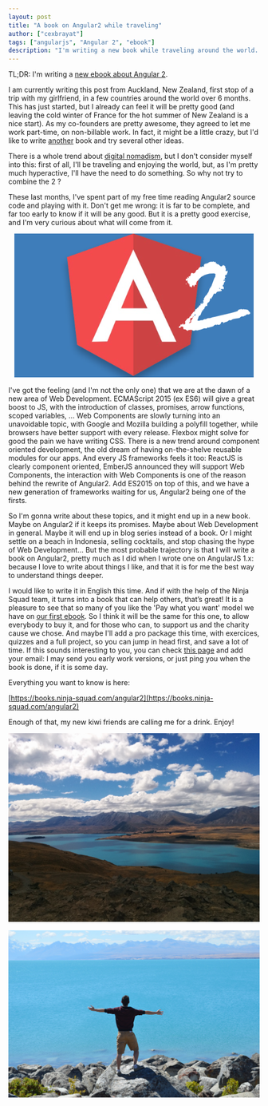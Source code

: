```yaml
---
layout: post
title: "A book on Angular2 while traveling"
author: ["cexbrayat"]
tags: ["angularjs", "Angular 2", "ebook"]
description: "I'm writing a new book while traveling around the world. Check https://books.ninja-squad.com/angular2 for more details, and read this blog post if you want to know why."
---
```


TL;DR: I'm writing a [new ebook about Angular 2](https://books.ninja-squad.com/angular2).

I am currently writing this post from Auckland, New Zealand, first stop of a trip with my girlfriend, in a few countries around the world over 6 months. This has just started, but I already can feel it will be pretty good (and leaving the cold winter of France for the hot summer of New Zealand is a nice start). As my co-founders are pretty awesome, they agreed to let me work part-time, on non-billable work. In fact, it might be a little crazy, but I'd like to write [another](https://books.ninja-squd.com/angularjs) book and try several other ideas.

There is a whole trend about [digital nomadism](http://en.wikipedia.org/wiki/Digital_nomad), but I don't consider myself into this: first of all, I'll be traveling and enjoying the world, but, as I'm pretty much hyperactive, I'll have the need to do something. So why not try to combine the 2 ?

These last months, I've spent part of my free time reading Angular2 source code and playing with it. Don't get me wrong: it is far to be complete, and far too early to know if it will be any good. But it is a pretty good exercise, and I'm very curious about what will come from it.

<p style="text-align:center;"><img src="/assets/images/ng2-ebook/ng2-logo.png" alt="Unofficial Angular2 logo" /></p>

I've got the feeling (and I'm not the only one) that we are at the dawn of a new area of Web Development. ECMAScript 2015 (ex ES6) will give a great boost to JS, with the introduction of classes, promises, arrow functions, scoped variables, ... Web Components are slowly turning into an unavoidable topic, with Google and Mozilla building a polyfill together, while browsers have better support with every release. Flexbox might solve for good the pain we have writing CSS. There is a new trend around component oriented development, the old dream of having on-the-shelve reusable modules for our apps. And every JS frameworks feels it too: ReactJS is clearly component oriented, EmberJS announced they will support Web Components, the interaction with Web Components is one of the reason behind the rewrite of Angular2. Add ES2015 on top of this, and we have a new generation of frameworks waiting for us, Angular2 being one of the firsts.

So I'm gonna write about these topics, and it might end up in a new book. Maybe on Angular2 if it keeps its promises. Maybe about Web Development in general. Maybe it will end up in blog series instead of a book. Or I might settle on a beach in Indonesia, selling cocktails, and stop chasing the hype of Web Development... But the most probable trajectory is that I will write a book on Angular2, pretty much as I did when I wrote one on AngularJS 1.x: because I love to write about things I like, and that it is for me the best way to understand things deeper.

I would like to write it in English this time. And if with the help of the Ninja Squad team, it turns into a book that can help others, that’s great! It is a pleasure to see that so many of you like the 'Pay what you want' model we have on [our first ebook](https://books.ninja-squad.com/angularjs). So I think it will be the same for this one, to allow everybody to buy it, and for those who can, to support us and the charity cause we chose. And maybe I'll add a pro package this time, with exercices, quizzes and a full project, so you can jump in head first, and save a lot of time. If this sounds interesting to you, you can check [this page](https://books.ninja-squad.com/angular2) and add your email: I may send you early work versions, or just ping you when the book is done, if it is some day.

Everything you want to know is here:

[https://books.ninja-squad.com/angular2](https://books.ninja-squad.com/angular2)

Enough of that, my new kiwi friends are calling me for a drink. Enjoy!

<p style="text-align:center;"><img class="img-polaroid" src="/assets/images/ng2-ebook/nz1.jpg" alt="New Zealand is pretty awemsome" /></p>
<p style="text-align:center;"><img class="img-polaroid" src="/assets/images/ng2-ebook/nz2.jpg" alt="New Zealand is pretty awemsome, again" /></p>

